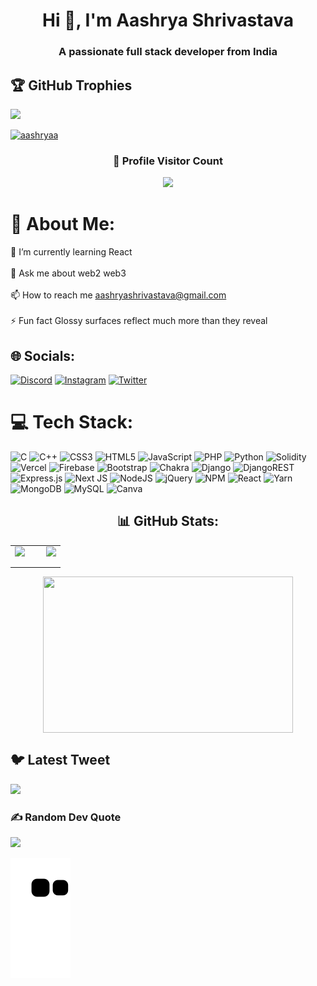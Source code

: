 <h1 align="center">Hi 👋, I'm Aashrya Shrivastava</h1>
<h3 align="center">A passionate full stack developer from India</h3>

## 🏆 GitHub Trophies
![](https://github-profile-trophy.vercel.app/?username=oxymoron16&theme=radical&no-frame=true&no-bg=false&margin-w=4)

<p align="left"> <a href="https://twitter.com/aashryaa" target="blank"><img src="https://img.shields.io/twitter/follow/aashryaa?logo=twitter&style=for-the-badge" alt="aashryaa" /></a> </p>

<div align=center>
  <h3><b>📍 Profile Visitor Count</b></h3>
</div>
    
<!-- retro visitor counter -->  
<p align="center" >   
  <img src="https://profile-counter.glitch.me/OXYMORON16/count.svg" />  
</p>


# 💫 About Me:
🌱 I’m currently learning React<br><br>💬 Ask me about web2 web3<br><br>📫 How to reach me aashryashrivastava@gmail.com<br><br>⚡ Fun fact Glossy surfaces reflect much more than they reveal


## 🌐 Socials:
[![Discord](https://img.shields.io/badge/Discord-%237289DA.svg?logo=discord&logoColor=white)](https://discord.gg/aashrya#9084) [![Instagram](https://img.shields.io/badge/Instagram-%23E4405F.svg?logo=Instagram&logoColor=white)](https://instagram.com/aashryahimself) [![Twitter](https://img.shields.io/badge/Twitter-%231DA1F2.svg?logo=Twitter&logoColor=white)](https://twitter.com/aashryaa) 

# 💻 Tech Stack:
![C](https://img.shields.io/badge/c-%2300599C.svg?style=for-the-badge&logo=c&logoColor=white) ![C++](https://img.shields.io/badge/c++-%2300599C.svg?style=for-the-badge&logo=c%2B%2B&logoColor=white) ![CSS3](https://img.shields.io/badge/css3-%231572B6.svg?style=for-the-badge&logo=css3&logoColor=white) ![HTML5](https://img.shields.io/badge/html5-%23E34F26.svg?style=for-the-badge&logo=html5&logoColor=white) ![JavaScript](https://img.shields.io/badge/javascript-%23323330.svg?style=for-the-badge&logo=javascript&logoColor=%23F7DF1E) ![PHP](https://img.shields.io/badge/php-%23777BB4.svg?style=for-the-badge&logo=php&logoColor=white) ![Python](https://img.shields.io/badge/python-3670A0?style=for-the-badge&logo=python&logoColor=ffdd54) ![Solidity](https://img.shields.io/badge/Solidity-%23363636.svg?style=for-the-badge&logo=solidity&logoColor=white) ![Vercel](https://img.shields.io/badge/vercel-%23000000.svg?style=for-the-badge&logo=vercel&logoColor=white) ![Firebase](https://img.shields.io/badge/firebase-%23039BE5.svg?style=for-the-badge&logo=firebase) ![Bootstrap](https://img.shields.io/badge/bootstrap-%23563D7C.svg?style=for-the-badge&logo=bootstrap&logoColor=white) ![Chakra](https://img.shields.io/badge/chakra-%234ED1C5.svg?style=for-the-badge&logo=chakraui&logoColor=white) ![Django](https://img.shields.io/badge/django-%23092E20.svg?style=for-the-badge&logo=django&logoColor=white) ![DjangoREST](https://img.shields.io/badge/DJANGO-REST-ff1709?style=for-the-badge&logo=django&logoColor=white&color=ff1709&labelColor=gray) ![Express.js](https://img.shields.io/badge/express.js-%23404d59.svg?style=for-the-badge&logo=express&logoColor=%2361DAFB) ![Next JS](https://img.shields.io/badge/Next-black?style=for-the-badge&logo=next.js&logoColor=white) ![NodeJS](https://img.shields.io/badge/node.js-6DA55F?style=for-the-badge&logo=node.js&logoColor=white) ![jQuery](https://img.shields.io/badge/jquery-%230769AD.svg?style=for-the-badge&logo=jquery&logoColor=white) ![NPM](https://img.shields.io/badge/NPM-%23000000.svg?style=for-the-badge&logo=npm&logoColor=white) ![React](https://img.shields.io/badge/react-%2320232a.svg?style=for-the-badge&logo=react&logoColor=%2361DAFB) ![Yarn](https://img.shields.io/badge/yarn-%232C8EBB.svg?style=for-the-badge&logo=yarn&logoColor=white) ![MongoDB](https://img.shields.io/badge/MongoDB-%234ea94b.svg?style=for-the-badge&logo=mongodb&logoColor=white) ![MySQL](https://img.shields.io/badge/mysql-%2300f.svg?style=for-the-badge&logo=mysql&logoColor=white) ![Canva](https://img.shields.io/badge/Canva-%2300C4CC.svg?style=for-the-badge&logo=Canva&logoColor=white)

<div align="center">
  <h2>📊 GitHub Stats:</h2>
  <table style="border-collapse: collapse; border: none;">
    <tr style="border: none;">
      <td style="border: none;">
        <img src="https://github-readme-stats.vercel.app/api?username=oxymoron16&theme=radical&hide_border=true&include_all_commits=true&count_private=true" style="width: 100%; max-width: 400px; margin-right: 10px; margin-bottom: 10px;" />
      </td>
      <td style="border: none;">
        <img src="https://github-readme-streak-stats.herokuapp.com/?user=oxymoron16&theme=radical&hide_border=true" style="width: 100%; max-width: 400px; margin-left: 10px; margin-bottom: 10px;" />
      </td>
    </tr>
  </table>
  <img align="center" src="https://github-readme-stats.vercel.app/api/top-langs/?username=oxymoron16&theme=radical&hide_border=true&include_all_commits=true&count_private=true&layout=compact" height="250" width="400" />
</div>



## 🐦 Latest Tweet
[![](https://gtce.itsvg.in/api?username=aashryaa)](https://github.com/VishwaGauravIn/github-twitter-card-embed)

### ✍️ Random Dev Quote
![](https://quotes-github-readme.vercel.app/api?type=horizontal&theme=radical)

![snake gif](https://github.com/OXYMORON16/OXYMORON16/blob/output/github-contribution-grid-snake.svg)


